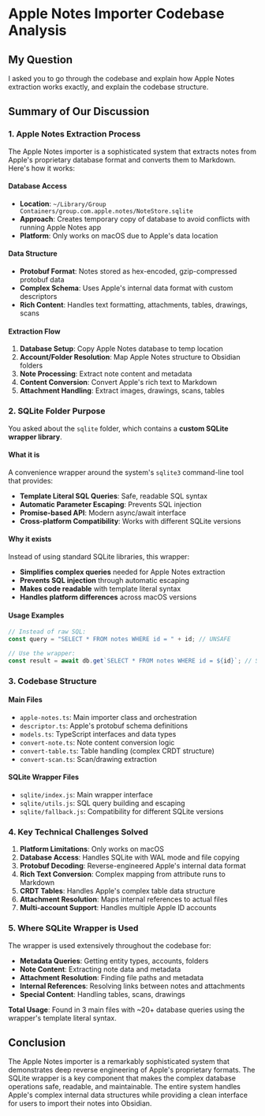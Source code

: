# Apple Notes Importer Codebase Analysis

## **My Question**
I asked you to go through the codebase and explain how Apple Notes extraction works exactly, and explain the codebase structure.

## **Summary of Our Discussion**

### **1. Apple Notes Extraction Process**

The Apple Notes importer is a sophisticated system that extracts notes from Apple's proprietary database format and converts them to Markdown. Here's how it works:

#### **Database Access**
- **Location**: `~/Library/Group Containers/group.com.apple.notes/NoteStore.sqlite`
- **Approach**: Creates temporary copy of database to avoid conflicts with running Apple Notes app
- **Platform**: Only works on macOS due to Apple's data location

#### **Data Structure**
- **Protobuf Format**: Notes stored as hex-encoded, gzip-compressed protobuf data
- **Complex Schema**: Uses Apple's internal data format with custom descriptors
- **Rich Content**: Handles text formatting, attachments, tables, drawings, scans

#### **Extraction Flow**
1. **Database Setup**: Copy Apple Notes database to temp location
2. **Account/Folder Resolution**: Map Apple Notes structure to Obsidian folders
3. **Note Processing**: Extract note content and metadata
4. **Content Conversion**: Convert Apple's rich text to Markdown
5. **Attachment Handling**: Extract images, drawings, scans, tables

### **2. SQLite Folder Purpose**

You asked about the `sqlite` folder, which contains a **custom SQLite wrapper library**.

#### **What it is**
A convenience wrapper around the system's `sqlite3` command-line tool that provides:
- **Template Literal SQL Queries**: Safe, readable SQL syntax
- **Automatic Parameter Escaping**: Prevents SQL injection
- **Promise-based API**: Modern async/await interface
- **Cross-platform Compatibility**: Works with different SQLite versions

#### **Why it exists**
Instead of using standard SQLite libraries, this wrapper:
- **Simplifies complex queries** needed for Apple Notes extraction
- **Prevents SQL injection** through automatic escaping
- **Makes code readable** with template literal syntax
- **Handles platform differences** across macOS versions

#### **Usage Examples**
```javascript
// Instead of raw SQL:
const query = "SELECT * FROM notes WHERE id = " + id; // UNSAFE

// Use the wrapper:
const result = await db.get`SELECT * FROM notes WHERE id = ${id}`; // SAFE
```

### **3. Codebase Structure**

#### **Main Files**
- `apple-notes.ts`: Main importer class and orchestration
- `descriptor.ts`: Apple's protobuf schema definitions
- `models.ts`: TypeScript interfaces and data types
- `convert-note.ts`: Note content conversion logic
- `convert-table.ts`: Table handling (complex CRDT structure)
- `convert-scan.ts`: Scan/drawing extraction

#### **SQLite Wrapper Files**
- `sqlite/index.js`: Main wrapper interface
- `sqlite/utils.js`: SQL query building and escaping
- `sqlite/fallback.js`: Compatibility for different SQLite versions

### **4. Key Technical Challenges Solved**

1. **Platform Limitations**: Only works on macOS
2. **Database Access**: Handles SQLite with WAL mode and file copying
3. **Protobuf Decoding**: Reverse-engineered Apple's internal data format
4. **Rich Text Conversion**: Complex mapping from attribute runs to Markdown
5. **CRDT Tables**: Handles Apple's complex table data structure
6. **Attachment Resolution**: Maps internal references to actual files
7. **Multi-account Support**: Handles multiple Apple ID accounts

### **5. Where SQLite Wrapper is Used**

The wrapper is used extensively throughout the codebase for:
- **Metadata Queries**: Getting entity types, accounts, folders
- **Note Content**: Extracting note data and metadata  
- **Attachment Resolution**: Finding file paths and metadata
- **Internal References**: Resolving links between notes and attachments
- **Special Content**: Handling tables, scans, drawings

**Total Usage**: Found in 3 main files with ~20+ database queries using the wrapper's template literal syntax.

## **Conclusion**

The Apple Notes importer is a remarkably sophisticated system that demonstrates deep reverse engineering of Apple's proprietary formats. The SQLite wrapper is a key component that makes the complex database operations safe, readable, and maintainable. The entire system handles Apple's complex internal data structures while providing a clean interface for users to import their notes into Obsidian. 